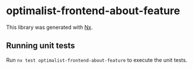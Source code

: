 # optimalist-frontend-about-feature

This library was generated with [Nx](https://nx.dev).

## Running unit tests

Run `nx test optimalist-frontend-about-feature` to execute the unit tests.
